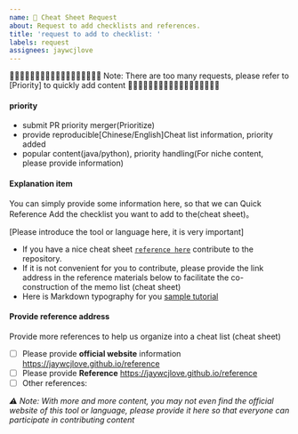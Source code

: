 ```yaml
---
name: 🤙 Cheat Sheet Request
about: Request to add checklists and references.
title: 'request to add to checklist: '
labels: request
assignees: jaywcjlove
---
```


🚧🚧🚧🚧🚧🚧🚧🚧🚧🚧🚧🚧🚧🚧🚧🚧🚧🚧
Note: There are too many requests, please refer to [Priority] to quickly add content
🚧🚧🚧🚧🚧🚧🚧🚧🚧🚧🚧🚧🚧🚧🚧🚧🚧🚧

#### priority

- submit PR priority merger(Prioritize)
- provide reproducible[Chinese/English]Cheat list information, priority added
- popular content(java/python), priority handling(For niche content, please provide information)

#### Explanation item

You can simply provide some information here, so that we can Quick Reference Add the checklist you want to add to the(cheat sheet)。

[Please introduce the tool or language here, it is very important]

- If you have a nice cheat sheet [`reference here`](https://github.com/jaywcjlove/reference/blob/main/CONTRIBUTING.md) contribute to the repository.
- If it is not convenient for you to contribute, please provide the link address in the reference materials below to facilitate the co-construction of the memo list (cheat sheet)
- Here is Markdown typography for you [sample tutorial](https://jaywcjlove.github.io/reference/docs/quickreference.html)

#### Provide reference address

Provide more references to help us organize into a cheat list (cheat sheet)

- [ ] Please provide **official website** information https://jaywcjlove.github.io/reference
- [ ] Please provide **Reference** https://jaywcjlove.github.io/reference
- [ ] Other references: <Reference URL>

_⚠️ Note: With more and more content, you may not even find the official website of this tool or language, please provide it here so that everyone can participate in contributing content_
